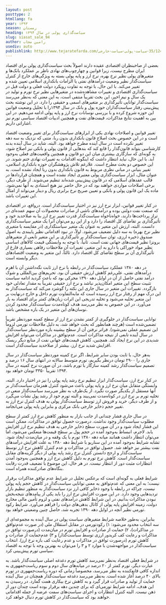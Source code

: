 ```yaml
---
layout: post
posttype: 2
htmllang: fa
year: ۱۳۹۳
season: زمستان
heading: سیاست‌گذاری پولی در سال ۱۳۹۴ 
slug: siasat_sale_94
author: رامین مجاب
usediv: auto
publishlink: http://www.tejaratefarda.com/بخش-اقتصاد-35/1248-سیاست-پولی-سیاست-خارجی
---
```

بعضی از صاحبنظران اقتصادی عقیده دارند اصولاً بحث سیاست‌گذاری پولی برای اقتصاد ایران مطرح نیست، زیرا قوانین و چهارچوب‌های نهادی ناظر بر عملکرد بانک‌ها و متغیرهای پولی نظیر نرخ بهره، نرخ ارز و پایه پولی بسته به ویژگی‌های خارج از کنترل سیاست‌گذار نظیر وضعیت درآمدهای نفتی یا الزامات بانکداری اسلامی تعیین شده و تغییر می‌کند. با این حال، با توجه به تفاوت رویکرد دولت فعلی و دولت قبل در سیاست‌گذاری اقتصادی و تغییرات مشاهده‌شده در متغیرهایی نظیر نرخ تورم و تولید در یک سال و نیم اخیر، این بحث تقریباً منتفی است، به این معنی که به‌نظر می‌رسد سیاست‌گذار توانایی تأثیرگذاری بر متغیرهای اسمی و حقیقی را دارد. در این نوشته بحث پیش‌بینی رفتار سیاست‌گذاران حوزه پول و بانک در سال ۱۳۹۴را با تحلیل وضعیت قوانین این حوزه شروع کرده و با بررسی نوسانات نرخ ارز و پایه پولی ادامه می‌دهیم. در این بین به اهمیت نتایج مذاکرات، قیمت‌های نفت و همچنین ادبیات اقتصاد سیاسی تورم نیز اشاراتی داریم. 

تغییر قوانین و اصلاحات نهادی یکی از ابزارهای سیاست‌گذار برای تغییر وضعیت اقتصاد است و در این خصوص بحث اصلاح قانون بانکداری بدون ربا، متنی که نزدیک به سه دهه تغییر نکرده است در سال آینده مطرح خواهد بود. البته، شاید در سال آینده بدنه کارشناسی بتواند قانون‌گذار را قانع کند که بندهایی از قانون پولی و بانکی نیز اصلاح شود، به گونه‌ای که سازگاری بیشتری میان این دو قانون و همچنین واقعیت‌های فعلی به‌وجود آید. با این حال، نباید انتظار داشت که اینگونه اقدامات به تغییرات نهادی ختم شوند. در این خصوص دو بحث مطرح است. علارغم تلاش پژوهشگران حوزه بانکداری اسلامی، تغییر بنیانی در مبانی نظری مربوط به قانون بانکداری بدون ربا ایجاد نشده است. به عنوان مثال، ابزار سیاست‌گذاری پولی معتبری ایجاد نشده است و همچنان قراردادها در قالب عقدهای اسلامی که در قانون پیش‌بینی شده‌اند تنظیم می‌شوند. از طرف دیگر، برخی اصلاحات مواردی خواهند بود که در حال حاضر نیز هیچ استنادی به آنها نمی‌شود. ماده یک این قانون پولی و بانکی و تعیین صریح نرخ برابری ریال و دینار می‌تواند از امثال این تغییرات باشد.

در کنار تغییر قوانین، ابزار نرخ ارز نیز در اختیار سیاست‌گذار است. درواقع، در اقتصادی که صنعت نفت دولتی بوده و درآمدهای ناشی از صادرات محصولات آن سهم عمده‌ای در تراز پرداخت‌ها دارند، خواه‌ناخواه سیاست‌گذار قدرت تغییر نرخ ارز بنا به صلاحدید خود و تأثیرگذاری بر تقاضای کل اقتصاد را دارد و از این رو می‌توان آنرا یک متغیر سیاست‌گذاری دانست. البته، ارزش این متغیر به عنوان یک متغیر سیاستگذاری (در مقایسه با متغیری نظیر نرخ بهره) به سه دلیل تضعیف می‌شود. اولاً،  در نبود اقداماتی نظیر پایبندی به اصول صندوق ذخیره ارزی، توان سیاست‌گذار بر تأثیرگذاری بر این متغیر تابعی از متغیرهای برونزا نظیر قیمت‌های جهانی نفت است. ثانیاً، با توجه به وابستگی قیمت کالاهای اساسی نظیر مواد خوراکی یا دارو به این متغیر، تغییرات آن ملاحظات رفاهی بسیاری فارغ از تأثیرگذاری آن بر سطح تقاضای کل اقتصاد دارد. ثالثاً، این متغیر به وضعیت اقتصاد‌های دیگر وابسته است. 

در دهه ۱۳۸۰ عملکرد سیاست‌گذار در رابطه با نرخ ارز ثابت نگه‌داشتن آن با اهرم درآمدهای نفتی، علی‌رغم کاهش ارزش حقیقی آن بود. تحریم‌های بین‌المللی و شوک درآمد نفتی حاصل از آن در اوایل دهه ۱۳۹۰ محرکی بود که باعث گردید ادامه سیاست تثبیت سطح این متغیر امکان‌پذیر نباشد و نرخ ارز حقیقی تقریباً به مقدار تعادلی خود بازگردد. تغییرات این متغیر در سال جاری این نکته را گوشزد می‌کند که سیاست‌گذار به این درک مهم از رفتار نرخ ارز رسیده است که مابه‌التفاوت تورم داخل و خارج درنهایت بر این متغیر تخلیه می‌شود و تخلیه تدریجی این اثرات زیان‌های کمتر برای اقتصاد به بار می‌آورد. در این خصوص به نظر می‌رسد هدف کوتاه‌مدت سیاست‌گذار محدود کردن نوسان‌های این متغیر در یک بازه مشخص باشد. 

توانایی سیاست‌گذار در جلوگیری از کمتر نشدن نرخ ارز از سطح کمینه موردنظر تقریباً تضمین‌شده است (هرچند همانطور که بحث خواهد شد، به دلیل ملاحظات تورمی لزوماً این تصمیم عملی نمی‌شود). فراتر نرفتن آن از سطح بیشینه بازه موردنظر سیاست‌گذار در سال آینده تابعی از نتیجه مذاکرات است. عدم‌توافق در مذاکرات می‌تواند افزایش شدیدی در این نرخ ایجاد کند. همچنین، کاهش قیمت‌های جهانی نفت از منابع دیگر ریسک افزایش شدید نرخ ارز، بیشتر از صلاحدید سیاست‌گذار است. 

به‌هر حال، با ثابت بودن سایر شرایط، اگر نرخ کمینه موردنظر سیاست‌گذار در سال جاری را ۲۹۰۰ تومان درنظر بگیریم، تورم متوسط سالانه در انتهای سال ۱۶ درصد و تصمیم سیاست‌گذار رشد کمینه سازگار با تورم باشد، در آن صورت نرخ کمینه در سال ۱۳۹۴ تقریباً ۳۳۵۰ تومان خواهد بود.

در کنار نرخ ارز، سیاست‌گذار ابزار تنظیم نرخ رشد پایه پولی را نیز در اختیار دارد. البته، وابستگی متقابل میان نرخ ارز و پایه پولی باعث می‌شود کنترل همزمان سیاست‌گذار بر آنها مستقل از یکدیگر صورت نگیرد. از یک‌طرف به نظر می‌رسد سیاست‌گذار منعی در تخلیه تورم بر نرخ ارز در کوتاه‌مدت نمی‌بیند و البته تورم خود از رشد پول نشأت می‌گیرد و از طرف دیگر، خرید و فروش ارز توسط سیاست‌گذار پولی به هدف کنترل نرخ ارز به تغییر حجم ذخایر خارجی بانک مرکزی و بنابراین پایه پولی می‌انجامد.

در سال جاری فشار چندانی از جانب بازار به منظور کاهش نرخ ارز کمتر از سطح مطلوب سیاست‌گذار وجود نداشت. درصورت حصول توافق در مذاکرات، ممکن است این فشار ایجاد شود و در آن صورت سطح ذخایر خارجی به هدف تنظیم نرخ ارز افزایش یابد. لاجرم، انبساط به‌وجود آمده در حجم پول بر سطح قیمت‌ها منعکس می‌شود، اما می‌توان انتظار داشت همانند میانه دهه ۱۳۸۰ تورم با یک وقفه و در میان‌مدت ایجاد شود. تشابه شرایط به‌وجود آمده در این سناریو با شرایط دهه ۱۳۸۰ به علت افزایش درآمدهای نفت بیشتر نیز خواهد شد. 
حصول توافق در مذاکرات و عدم کنترل کاهش نرخ ارز توسط سیاست‌گذار و ارجح دانستن کنترل نرخ رشد پایه پولی از دیگر گزینه‌های مقابل سیاست‌گذار است. کاهش نرخ تورم به دلیل کاهش نرخ ارز و همچنین به‌وجود آمدن انتظارات مثبت دور از انتظار نیست. در هر حال، این موضوع با تضعیف قدرت رقابت بنگاه‌های صادرکننده همراه است.

شرایط فعلی به گونه‌ای است که برعکس تحلیل در شرایط عدم توافق مذاکرات برقرار نیست؛ به این معنی که عدم‌توافق به معنی توانایی سیاست‌گذار در کاهش حجم پایه پولی نیست، چراکه در رابطه با وجود ذخایر کافی ارز نزد سیاست‌گذار به منظور تنظیم بازار تردیدهایی وجود دارد. در این صورت افزایش نرخ ارز را باید یکی از پیامدهای نتیجه‌بخش نبودن مذاکرات بدانیم. در این شرایط کاهش درآمدهای نفتی و لزوم تأمین مالی مخارج دولت، زمینه افزایش پایه پولی از کانال بدهی‌های دولت را فراهم می‌آورد. شرایط رکود تورمی نظیر آنچه در اوایل دهه ۱۳۹۰ تجربه شد، حاصل چنین وضعیتی خواهد بود.

بنابراین، به‌طور خلاصه شرایط متغیرهای سیاست پولی در سال آینده به مجموعه‌ای از سه انتخاب‌ محدود می‌شود: ۱) رکودتورمی در مقابل استقلال ملی (در صورت عدم‌توافق در مذاکرات)، ۲) حمایت از صادرات و افزایش تورم در میان‌مدت (درصورت توافق در مذاکرات و رعایت کف کریدور ارزی توسط سیاست‌گذار) و ۳) عدم‌حمایت از صادرات و کاهش تورم (درصورت توافق در مذاکرات و عدم رعایت کف بازه نرخ ارز). انتخاب سیاست‌گذار در مواجهه‌شدن با موارد ۲ و ۳ را می‌توان به بهترین وجه با توجه به اقتصاد سیاسی تورم پیش‌بینی کرد. 

در شرایط فعلی اقتصاد به‌نظر نمی‌رسد کاهش تورم دغدغه اصلی سیاست‌گذار باشد. به عبارت دیگر، تورم کمتر از ۲۰ درصد در میانه‌های سال دوم و سوم ریاست‌جمهوری به اندازه کافی قانع‌کننده به نظر می‌رسد، مخصوصاً زمانی که دوره ریاست‌جمهوری در تورم بالای ۴۰ درصد آغاز شده است. به‌نظر می‌رسد دغدغه سیاست‌گذار همچنان در سال آینده حمایت از تولید و صادرات قرار گیرد و به کاهش نرخ بیکاری همت گمارد. در رسیدن به این هدف، ادامه شرایط تورمی‌ای که برای چندین دهه برقرار بوده است چندان دور از ذهن نیست. البته کنترل انتظارات و اجرای سیاست‌های سمت عرضه از جمله اقداماتی خواهند بود که سیاست‌گذار در کاهش تورم دنبال خواهد کرد.  


